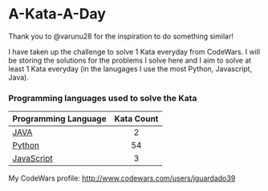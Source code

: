 # A-Kata-A-Day

Thank you to @varunu28 for the inspiration to do something similar!

I have taken up the challenge to solve 1 Kata everyday from CodeWars. I will be storing the solutions for the problems I solve here and I aim to solve at least 1 Kata everyday (in the lanugages I use the most Python, Javascript, Java).

### Programming languages used to solve the Kata


|    Programming Language  |    Kata Count  | 
|----------|:-------------:|
| [JAVA](https://github.com/jguardado39/A-Kata-A-Day/tree/master/Java) | 2 | 
| [Python](https://github.com/jguardado39/A-Kata-A-Day/tree/master/Python) | 54 | 
| [JavaScript](https://github.com/jguardado39/A-Kata-A-Day/tree/master/JavaScript) | 3 | 

My CodeWars profile: http://www.codewars.com/users/jguardado39
